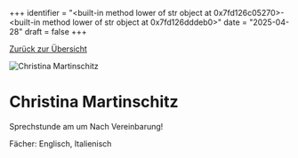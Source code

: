 
+++
identifier = "<built-in method lower of str object at 0x7fd126c05270>-<built-in method lower of str object at 0x7fd126dddeb0>"
date = "2025-04-28"
draft = false
+++

 [Zurück zur Übersicht](/schule/personen/)

<div class="row">
<div class="column">
<img src="/images/personal/Martinschitz.jpg" alt="Christina Martinschitz"> 
</div>
<div class="column">

# Christina Martinschitz

Sprechstunde am  um Nach Vereinbarung!

Fächer: Englisch,  Italienisch













</div>
</div> 

